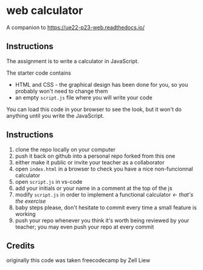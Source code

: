 # web calculator

A companion to <https://ue22-p23-web.readthedocs.io/>

## Instructions

The assignment is to write a calculator in JavaScript.

The starter code contains

- HTML and CSS - the graphical design has been done for you, so you probably
  won't need to change them
- an empty `script.js` file where you will write your code

You can load this code in your browser to see the look,
but it won't do anything until you write the JavaScript.

## Instructions

1. clone the repo locally on your computer
2. push it back on github into a personal repo forked from this one
3. either make it public or invite your teacher as a collaborator
4. open `index.html` in a browser to check you have a nice non-funcionnal calculator
5. open `script.js` in vs-code
6. add your initials or your name in a comment at the top of the js
7. modify `script.js` in order to implement a functional calculator  *← that's the exercise*
8. baby steps please, don't hesitate to commit every time a small feature is working
9. push your repo whenever you think it's worth being reviewed by your teacher; you may even push your repo at every commit

## Credits

originally this code was taken freecodecamp by Zell Liew
